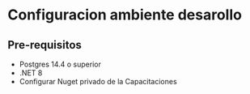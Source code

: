 # Configuracion ambiente desarollo

## Pre-requisitos

* Postgres 14.4 o superior 
* .NET 8
* Configurar Nuget privado de la Capacitaciones


